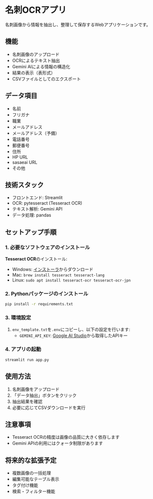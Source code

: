 # 名刺OCRアプリ

名刺画像から情報を抽出し、整理して保存するWebアプリケーションです。

## 機能

- 名刺画像のアップロード
- OCRによるテキスト抽出
- Gemini AIによる情報の構造化
- 結果の表示（表形式）
- CSVファイルとしてのエクスポート

## データ項目

- 名前
- フリガナ
- 職業
- メールアドレス
- メールアドレス（予備）
- 電話番号
- 郵便番号
- 住所
- HP URL
- sasaeai URL
- その他

## 技術スタック

- フロントエンド: Streamlit
- OCR: pytesseract (Tesseract OCR)
- テキスト解析: Gemini API
- データ処理: pandas

## セットアップ手順

### 1. 必要なソフトウェアのインストール

**Tesseract OCR**のインストール:
- Windows: [インストーラ](https://github.com/UB-Mannheim/tesseract/wiki)からダウンロード
- Mac: `brew install tesseract tesseract-lang`
- Linux: `sudo apt install tesseract-ocr tesseract-ocr-jpn`

### 2. Pythonパッケージのインストール

```bash
pip install -r requirements.txt
```

### 3. 環境設定

1. `env_template.txt`を`.env`にコピーし、以下の設定を行います:
   - `GEMINI_API_KEY`: [Google AI Studio](https://aistudio.google.com/)から取得したAPIキー

### 4. アプリの起動

```bash
streamlit run app.py
```

## 使用方法

1. 名刺画像をアップロード
2. 「データ抽出」ボタンをクリック
3. 抽出結果を確認
4. 必要に応じてCSVダウンロードを実行

## 注意事項

- Tesseract OCRの精度は画像の品質に大きく依存します
- Gemini APIの利用にはクォータ制限があります

## 将来的な拡張予定

- 複数画像の一括処理
- 編集可能なテーブル表示
- タグ付け機能
- 検索・フィルター機能 